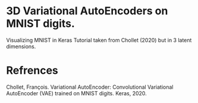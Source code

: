# 3D Variational AutoEncoders on MNIST digits.
Visualizing MNIST in Keras Tutorial taken from Chollet (2020) but in 3 latent dimensions.


# Refrences
Chollet, François. Variational AutoEncoder: Convolutional Variational AutoEncoder (VAE) trained on MNIST digits. Keras, 2020.
